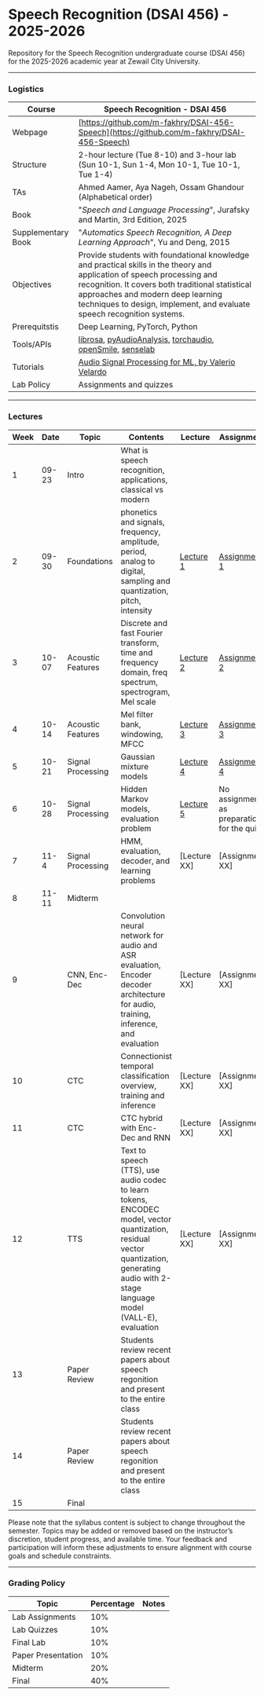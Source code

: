 #  Speech Recognition (DSAI 456) - 2025-2026

Repository for the Speech Recognition undergraduate course (DSAI 456) for the 2025-2026 academic year at Zewail City University. 

---

### Logistics

Course | Speech Recognition - DSAI 456
---|----
Webpage| [https://github.com/m-fakhry/DSAI-456-Speech](https://github.com/m-fakhry/DSAI-456-Speech)
Structure | 2-hour lecture (Tue 8-10) and 3-hour lab (Sun 10-1, Sun 1-4, Mon 10-1, Tue 10-1, Tue 1-4)
TAs | Ahmed Aamer, Aya Nageh, Ossam Ghandour (Alphabetical order)
Book | "_Speech and Language Processing_", Jurafsky and Martin, 3rd Edition, 2025
Supplementary Book| "_Automatics Speech Recognition, A Deep Learning Approach_", Yu and Deng, 2015 
Objectives | Provide students with foundational knowledge and practical skills in the theory and application of speech processing and recognition. It covers both traditional statistical approaches and modern deep learning techniques to design, implement, and evaluate speech recognition systems.
Prerequitstis | Deep Learning, PyTorch, Python
Tools/APIs |  [librosa](https://librosa.org/doc/latest/index.html), [pyAudioAnalysis](https://github.com/tyiannak/pyAudioAnalysis), [torchaudio](https://github.com/pytorch/audio), [openSmile](https://audeering.github.io/opensmile/), [senselab](https://github.com/sensein/senselab)
Tutorials | [Audio Signal Processing for ML, by Valerio Velardo](https://www.youtube.com/playlist?list=PL-wATfeyAMNqIee7cH3q1bh4QJFAaeNv0)
Lab Policy| Assignments and quizzes

---

### Lectures

Week | Date |Topic | Contents | Lecture | Assignment
---|---|---|---|---|---
1| 09-23 | Intro  | What is speech recognition, applications, classical vs modern | | 
2| 09-30 | Foundations | phonetics and signals, frequency, amplitude, period, analog to digital, sampling and quantization, pitch, intensity | [Lecture 1](lectures/lec1.md) | [Assignment 1](assignments/assign1.md)
3| 10-07 | Acoustic Features | Discrete and fast Fourier transform,  time and frequency domain, freq spectrum, spectrogram, Mel scale | [Lecture 2](lectures/lec2.md) | [Assignment 2](assignments/assign2.md)
4| 10-14 | Acoustic Features | Mel filter bank, windowing, MFCC | [Lecture 3](lectures/lec3.md)  | [Assignment 3](assignments/assign3.md)
5| 10-21 | Signal Processing | Gaussian mixture models  | [Lecture 4](lectures/lec4.md) | [Assignment 4](assignments/assign4.md)
6| 10-28 | Signal Processing | Hidden Markov models, evaluation problem | [Lecture 5](lectures/lec5.md) | No assignment as preparation for the quiz
7| 11-4 | Signal Processing | HMM, evaluation, decoder, and learning problems| [Lecture XX] | [Assignment XX]
8| 11-11 | Midterm | | | 
9|  | CNN, Enc-Dec | Convolution neural network  for audio and ASR evaluation, Encoder decoder architecture for audio, training, inference, and evaluation | [Lecture XX] | [Assignment XX]
10|  | CTC | Connectionist temporal classification overview,  training and inference | [Lecture XX] | [Assignment XX]
11|  | CTC | CTC hybrid with Enc-Dec and RNN| [Lecture XX] | [Assignment XX]
12|  | TTS | Text to speech (TTS), use audio codec to learn tokens, ENCODEC model, vector quantization, residual vector quantization, generating audio with 2-stage language model (VALL-E), evaluation | [Lecture XX] | [Assignment XX]
13|  | Paper Review | Students review recent papers about speech regonition and present to the entire class | | 
14|  | Paper Review | Students review recent papers about speech regonition and present to the entire class | | 
15|  | Final | | | 

Please note that the syllabus content is subject to change throughout the semester. Topics may be added or removed based on the instructor’s discretion, student progress, and available time. Your feedback and participation will inform these adjustments to ensure alignment with course goals and schedule constraints.

--- 

### Grading Policy 

Topic| Percentage | Notes
---|---|---
Lab Assignments | 10% | 
Lab Quizzes | 10% | 
Final Lab | 10% | 
Paper Presentation | 10% | 
Midterm | 20% | 
Final | 40% | 
